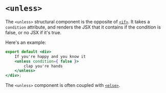 # `<unless>`

The `<unless>` structural component is the opposite of [`<if>`](./if.md). It takes a `condition` attribute, and renders the JSX that it contains if the condition is false, or no JSX if it's true.

Here's an example:

```jsx
export default <div>
    If you're happy and you know it
    <unless condition={ false }>
        clap you're hands
    </unless>
</div>;
```

The `<unless>` component is often coupled with [`<else>`](./else.md).
